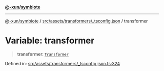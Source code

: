 [**@-xun/symbiote**](../../../../../README.md)

***

[@-xun/symbiote](../../../../../README.md) / [src/assets/transformers/\_tsconfig.json](../README.md) / transformer

# Variable: transformer

> **transformer**: [`Transformer`](../../../type-aliases/Transformer.md)

Defined in: [src/assets/transformers/\_tsconfig.json.ts:324](https://github.com/Xunnamius/symbiote/blob/6725748dfdd624ec897edfc2b0854ca2e21094bc/src/assets/transformers/_tsconfig.json.ts#L324)
